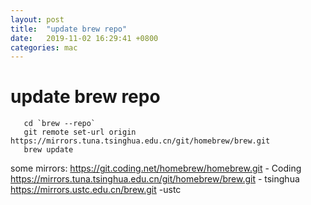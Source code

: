 ```yaml
---
layout: post
title:  "update brew repo"
date:   2019-11-02 16:29:41 +0800
categories: mac
---
```


update brew repo
=======

 
```
   cd `brew --repo`
   git remote set-url origin https://mirrors.tuna.tsinghua.edu.cn/git/homebrew/brew.git
   brew update
```




 some mirrors:
 https://git.coding.net/homebrew/homebrew.git - Coding
 https://mirrors.tuna.tsinghua.edu.cn/git/homebrew/brew.git - tsinghua
 https://mirrors.ustc.edu.cn/brew.git  -ustc


